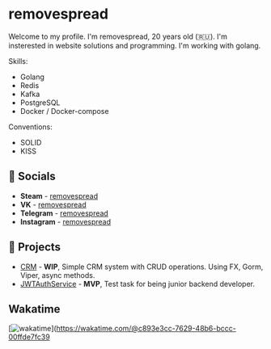 # removespread
Welcome to my profile. I'm removespread, 20 years old  (🇷🇺). I'm insterested in website solutions and programming. I'm working with golang.

Skills:
- Golang
- Redis
- Kafka
- PostgreSQL
- Docker / Docker-compose

Conventions:
- SOLID
- KISS


## 💬 Socials
- __Steam__ - [removespread](https://steamcommunity.com/id/accuratedog/)
- __VK__ - [removespread](https://vk.com/removespread/)
- __Telegram__ - [removespread](https://vk.com/removespread/)
- __Instagram__ - [removespread](https://instagram.com/removespread/)

## 🔮 Projects
- [CRM](https://github.com/removespread/CRMTest) - __WIP__, Simple CRM system with CRUD operations. Using FX, Gorm, Viper, async methods.
- [JWTAuthService](https://github.com/removespread/JWTAuthService) - __MVP__, Test task for being junior backend developer.

## Wakatime
[![wakatime](https://wakatime.com/badge/user/c893e3cc-7629-48b6-bccc-00ffde7fc39b.svg)](https://wakatime.com/@c893e3cc-7629-48b6-bccc-00ffde7fc39
